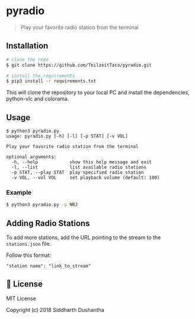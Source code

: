 # pyradio
> Play your favorite radio station from the terminal

## Installation
```bash
# clone the repo
$ git clone https://github.com/TeilzeitTaco/pyradio.git

# install the requirements
$ pip3 install -r requirements.txt
```
This will clone the repository to your local PC and install the dependencies, python-vlc and colorama.

## Usage
```
$ python3 pyradio.py
usage: pyradio.py [-h] [-l] [-p STAT] [-v VOL]

Play your favorite radio station from the terminal

optional arguments:
  -h, --help            show this help message and exit
  -l, --list            list available radio stations
  -p STAT, --play STAT  play specified radio station
  -v VOL, --vol VOL     set playback volume (default: 100)
```
### Example
```bash
$ python3 pyradio.py -p NRJ
```

## Adding Radio Stations
To add more stations, add the URL pointing to the stream to the ```stations.json``` file.

Follow this format:
```
"station name": "link_to_stream"
```

## :scroll: License
MIT License

Copyright (c) 2018 Siddharth Dushantha
